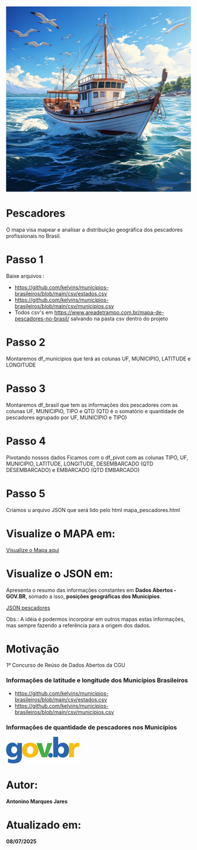 ![Pescador](https://github.com/Antonino-Marques-Jares/pescadores/blob/main/barco_de_pesca.jpg)

# Pescadores
O mapa visa mapear e analisar a distribuição geográfica dos pescadores profissionais no Brasil.

# Passo 1
Baixe arquivos :
- https://github.com/kelvins/municipios-brasileiros/blob/main/csv/estados.csv
- https://github.com/kelvins/municipios-brasileiros/blob/main/csv/municipios.csv
- Todos csv's em https://www.areadetrampo.com.br/mapa-de-pescadores-no-brasil/ salvando na pasta csv dentro do projeto

# Passo 2
Montaremos df_municipios que terá as colunas UF,	MUNICIPIO,	LATITUDE e	LONGITUDE

# Passo 3
Montaremos df_brasil que tem as informações dos pescadores com as colunas UF, MUNICIPIO,	TIPO e	QTD (QTD é o somatório e quantidade de pescadores agrupado por UF, MUNICIPIO e TIPO)

# Passo 4
Pivotando nossos dados
Ficamos com o df_pivot com as colunas 
TIPO,  UF, MUNICIPIO,  LATITUDE,  LONGITUDE,  DESEMBARCADO (QTD DESEMBARCADO) e  EMBARCADO (QTD EMBARCADO)

# Passo 5
Criamos u arquivo JSON que será lido pelo html mapa_pescadores.html

# Visualize o MAPA em:

[Visualize o Mapa aqui](https://www.areadetrampo.com.br/mapa-de-pescadores-no-brasil/)

# Visualize o JSON em:

Apresenta o resumo das informações constantes em **Dados Abertos - GOV.BR**, somado a isso, **posições geográficas dos Municípios**.

[JSON pescadores](https://www.areadetrampo.com.br/wp-content/uploads/2025/07/dados_pescadores_no_brasil_08_07_2025.json)

Obs.: A idéia é podermos incorporar em outros mapas estas informações, mas sempre fazendo a referência para a origem dos dados.

# Motivação

1º Concurso de Reúso de Dados Abertos da CGU

### Informações de latitude e longitude dos Municípios Brasileiros

* https://github.com/kelvins/municipios-brasileiros/blob/main/csv/estados.csv
* https://github.com/kelvins/municipios-brasileiros/blob/main/csv/municipios.csv
  
### Informações de quantidade de pescadores nos Municípios
[![Gov Br](govbr.webp)](https://dados.gov.br/dados/conjuntos-dados/base-de-dados-dos-registros-de-pescadores-e-pescadoras-profissionais)
  
# Autor:

**Antonino Marques Jares**

# Atualizado em:

**08/07/2025**
